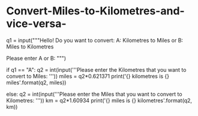 # Convert-Miles-to-Kilometres-and-vice-versa-

q1 = input("""Hello! Do you want to convert:
A: Kilometres to Miles or
B: Miles to Kilometres 

Please enter A or B:
""")

if q1 == "A":
  q2 = int(input('''Please enter the Kilometres that you want to convert to Miles: '''))
  miles = q2*0.621371
  print('{} kilometres is {} miles'.format(q2, miles))

else:
  q2 = int(input('''Please enter the Miles that you want to convert to Kilometres: '''))
  km = q2*1.60934
  print('{} miles is {} kilometres'.format(q2, km))
